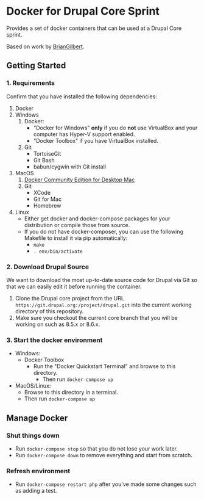 # Docker for Drupal Core Sprint

Provides a set of docker containers that can be used at a Drupal Core sprint.

Based on work by [BrianGilbert](https://github.com/BrianGilbert/docksal-core-sprint).

## Getting Started

### 1. Requirements

Confirm that you have installed the following dependencies:

1. Docker
  1. Windows
     1. Docker:
        * "Docker for Windows" **only** if you do **not** use VirtualBox and your computer has Hyper-V support enabled.
        * "Docker Toolbox" if you have VirtualBox installed.
     2. Git
        * TortoiseGit
        * Git Bash
        * babun/cygwin with Git install
  2. MacOS
     1. [Docker Community Edition for Desktop Mac](https://store.docker.com/editions/community/docker-ce-desktop-mac)
     2. Git
        * XCode
        * Git for Mac
        * Homebrew
  3. Linux
     * Either get docker and docker-compose packages for your distribution or compile those from source.
     * If you do not have docker-composer, you can use the following Makefile to install it via pip automatically:
        * `make`
        * `. env/bin/activate`

### 2. Download Drupal Source

We want to download the most up-to-date source code for Drupal via Git so that we can easily edit it before running the container.

1. Clone the Drupal core project from the URL `https://git.drupal.org:/project/drupal.git` into the current working directory of this repository.
2. Make sure you checkout the current core branch that you will be working on such as 8.5.x or 8.6.x.

### 3. Start the docker environment

* Windows:
   * Docker Toolbox
      * Run the "Docker Quickstart Terminal" and browse to this directory.
          * Then run `docker-compose up`
* MacOS/Linux:
   * Browse to this directory in a terminal.
   * Then run `docker-compose up`

## Manage Docker

### Shut things down

* Run `docker-compose stop` so that you do not lose your work later.
* Run `docker-compose down` to remove everything and start from scratch.

### Refresh environment

* Run `docker-compose restart php` after you've made some changes such as adding a test.

